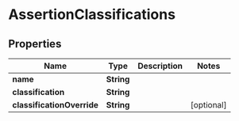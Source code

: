 # AssertionClassifications

## Properties
Name | Type | Description | Notes
------------ | ------------- | ------------- | -------------
**name** | **String** |  | 
**classification** | **String** |  | 
**classificationOverride** | **String** |  |  [optional]
